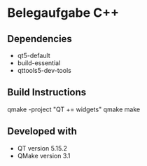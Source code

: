 # Belegaufgabe C++

## Dependencies
* qt5-default
* build-essential
* qttools5-dev-tools

## Build Instructions
qmake -project "QT += widgets"
qmake
make

## Developed with
* QT version 5.15.2
* QMake version 3.1
